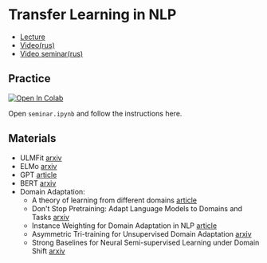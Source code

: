 # Transfer Learning in NLP

- [Lecture](https://docs.google.com/presentation/d/1-hzGmasELzL6sFUCmC4bQe51LIKssSrevoms5WjqSeo/edit?usp=sharing)
- [Video(rus)](https://youtu.be/K41nKSpvyO8)
- [Video seminar(rus)](https://youtu.be/i860i1tHJUc)

## Practice

[![Open In Colab](https://colab.research.google.com/assets/colab-badge.svg)](https://drive.google.com/file/d/1zFI837Q6UDFMGCu2b6KUr1HxcdHypNGG/view?usp=sharing)

Open `seminar.ipynb` and follow the instructions here.

## Materials

- ULMFit [arxiv](https://arxiv.org/pdf/1801.06146.pdf)
- ELMo  [arxiv](https://arxiv.org/pdf/1802.05365.pdf)
- GPT [article](https://cdn.openai.com/research-covers/language-unsupervised/language_understanding_paper.pdf)
- BERT [arxiv](https://arxiv.org/pdf/1810.04805.pdf)
- Domain Adaptation:
    - A theory of learning from different domains [article](https://link.springer.com/article/10.1007/s10994-009-5152-4)
    - Don't Stop Pretraining: Adapt Language Models to Domains and Tasks [arxiv](https://arxiv.org/pdf/2004.10964.pdf)
    - Instance Weighting for Domain Adaptation in NLP [article](http://sifaka.cs.uiuc.edu/czhai/pub/acl07.pdf)
    - Asymmetric Tri-training for Unsupervised Domain Adaptation [arxiv](https://arxiv.org/pdf/1702.08400.pdf)
    - Strong Baselines for Neural Semi-supervised Learning under Domain Shift [arxiv](https://arxiv.org/pdf/1804.09530.pdf)
